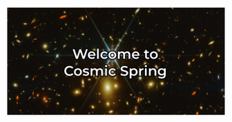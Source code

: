 ![welcome banner of JWST color image with the words "Welcome to Cosmic Spring" overlaid](https://github.com/cosmic-spring/.github/blob/9b5d7844b3e84a023ebe3ffd0eac5938c226c7b5/profile/welcome.jpeg)

